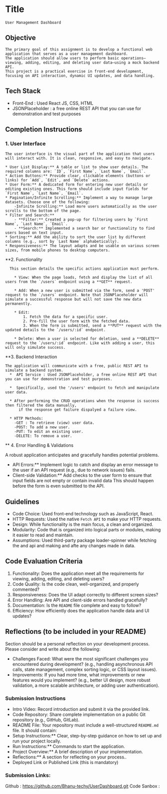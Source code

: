 # Title

    User Management Dashboard

## Objective

    The primary goal of this assignment is to develop a functional web application that serves as a user management dashboard.
    The application should allow users to perform basic operations—viewing, adding, editing, and deleting user data—using a mock backend API. 
    This project is a practical exercise in front-end development, focusing on API interaction, dynamic UI updates, and data handling.

## Tech Stack

  * Front-End : Used React JS, CSS, HTML
  * JSONPlaceholder :  a free online REST API that you can use for demonstration and test purposes

## Completion Instructions

### 1. User Interface

    The user interface is the visual part of the application that users will interact with. It is clean, responsive, and easy to navigate.

    * User List Display:** A table or list to show user details. The required columns are: `ID`, `First Name`, `Last Name`, `Email`.
    * Action Buttons:** Provide clear, clickable elements (buttons or links) for `Add`, `Edit`, and `Delete` actions.
    * User Form:** A dedicated form for entering new user details or editing existing ones. This form should include input fields for `First Name`, `Last Name`, `Email`.
    * Pagination/Infinite Scrolling:** Implement a way to manage large datasets. Choose one of the following:
        -Infinite Scrolling:** Load more users automatically as the user scrolls to the bottom of the page.
    * Filter and Search:**
        - **Filter:** Created a pop-up for filtering users by `First Name`, `Last Name`, `Email`.
        - **Search:** Implemented a search bar or functionality to find users based on text input.
    * Sorting:** Add the ability to sort the user list by different columns (e.g., sort by `Last Name` alphabetically).
    * Responsiveness:** The layout adapts and be usable on various screen sizes, from mobile phones to desktop computers.

  **2. Functionality

      This section details the specific actions application must perform.

        * View: When the page loads, fetch and display the list of all users from the `/users` endpoint using a **GET** request.

        * Add: When a new user is submitted via the form, send a 'POST' request to the `/users` endpoint. Note that JSONPlaceholder will simulate a successful response but will not save the new data permanently.

        * Edit:
            1. Fetch the data for a specific user.
            2. Pre-fill the user form with the fetched data.
            3. When the form is submitted, send a **PUT** request with the updated details to the `/users/:id` endpoint.

        * Delete: When a user is selected for deletion, send a **DELETE** request to the `/users/:id` endpoint. Like with adding a user, this will only simulate success.



  **3. Backend Interaction

    The application will communicate with a free, public REST API to simulate a backend system.
      *  API Service : Used JSONPlaceholder, a free online REST API that you can use for demonstration and test purposes.
      
      *  Specifically, used the '/users' endpoint to fetch and manipulate user data.
      
      * After performing the CRUD operations when the response is success then filtered the data manually, 
          if the response get failure dispalyed a failure view.
        
      * HTTP Methods:
        -GET : To retrieve (view) user data.
        -POST: To add a new user.
        -PUT: To edit an existing user.
        -DELETE: To remove a user.
    
** 4. Error Handling & Validations

A robust application anticipates and gracefully handles potential problems.

* API Errors:** Implement logic to catch and display an error message to the user if an API request (e.g., due to network issues) fails.
* Client-side Validation:** Add checks to the user form to ensure that input fields are not empty or contain invalid data 
  This should happen before the form is even submitted to the API.

## Guidelines

- Code Choice: Used front-end technology such as JavaScript, React.
- HTTP Requests: Used the native `Fetch API` to make your HTTP requests.
- Design: While functionality is the main focus, a clean and organized.
- Modularity: Code that is organized into logical parts or modules, making it easier to read and maintain.
- Assumptions: Used third-party package loader-spinner while fetching the and api and making and afte any changes made in data.

## Code Evaluation Criteria

1. Functionality: Does the application meet all the requirements for viewing, adding, editing, and deleting users?
2. Code Quality: Is the code clean, well-organized, and properly commented?
3. Responsiveness: Does the UI adapt correctly to different screen sizes?
4. Error Handling: Are API and client-side errors handled gracefully?
5. Documentation: Is the `README` file complete and easy to follow?
6. Efficiency: How efficiently does the application handle data and UI updates?

## Reflections (to be included in your README)


Section should be a personal reflection on your development process. Please consider and write about the following:

  * Challenges Faced: What were the most significant challenges you encountered during development? 
    (e.g., handling asynchronous API calls, state management, complex sorting logic, or CSS layout issues).
   * Improvements: If you had more time, what improvements or new features would you implement? 
    (e.g., better UI design, more robust validation, a more scalable architecture, or adding user authentication).


### Submission Instructions
   
   * Intro Video: Record introduction and submit it via the provided link.
   * Code Repository: Share complete implementation on a public Git repository (e.g., GitHub, GitLab).
   * README File: Your repository must include a well-structured `README.md` file. It should contain:
   * Setup Instructions:** Clear, step-by-step guidance on how to set up and run your project locally.
   * Run Instructions:** Commands to start the application.
   * Project Overview:** A brief description of your implementation.
   * Reflections:** A section for reflecting on your process..
   * Deployed Link or Published Link (this is mandatory)

### Submission Links:
   Github : https://github.com/Bhanu-techy/UserDashboard.git
   Code Sanbox : 